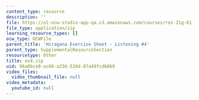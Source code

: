 ```yaml
---
content_type: resource
description: ''
file: https://ol-ocw-studio-app-qa.s3.amazonaws.com/courses/res-21g-01-kana-spring-2010/96a8bce0ac86a236526d87a49fcdb869_ex4.zip
file_type: application/zip
learning_resource_types: []
ocw_type: OCWFile
parent_title: 'Hiragana Exercise Sheet - Listening #4'
parent_type: SupplementalResourceSection
resourcetype: Other
title: ex4.zip
uid: 96a8bce0-ac86-a236-526d-87a49fcdb869
video_files:
  video_thumbnail_file: null
video_metadata:
  youtube_id: null
---
```

